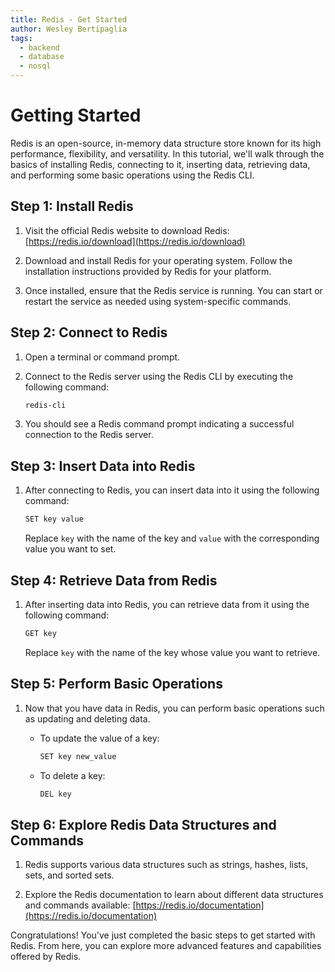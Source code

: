 ```yaml
---
title: Redis - Get Started
author: Wesley Bertipaglia
tags:
  - backend
  - database
  - nosql
---
```

# Getting Started

Redis is an open-source, in-memory data structure store known for its high performance, flexibility, and versatility. In this tutorial, we'll walk through the basics of installing Redis, connecting to it, inserting data, retrieving data, and performing some basic operations using the Redis CLI.

## Step 1: Install Redis

1. Visit the official Redis website to download Redis: [https://redis.io/download](https://redis.io/download)

2. Download and install Redis for your operating system. Follow the installation instructions provided by Redis for your platform.

3. Once installed, ensure that the Redis service is running. You can start or restart the service as needed using system-specific commands.

## Step 2: Connect to Redis

1. Open a terminal or command prompt.

2. Connect to the Redis server using the Redis CLI by executing the following command:

    ```bash
    redis-cli
    ```

3. You should see a Redis command prompt indicating a successful connection to the Redis server.

## Step 3: Insert Data into Redis

1. After connecting to Redis, you can insert data into it using the following command:

    ```bash
    SET key value
    ```

   Replace `key` with the name of the key and `value` with the corresponding value you want to set.

## Step 4: Retrieve Data from Redis

1. After inserting data into Redis, you can retrieve data from it using the following command:

    ```bash
    GET key
    ```

   Replace `key` with the name of the key whose value you want to retrieve.

## Step 5: Perform Basic Operations

1. Now that you have data in Redis, you can perform basic operations such as updating and deleting data.

   - To update the value of a key:

     ```bash
     SET key new_value
     ```

   - To delete a key:

     ```bash
     DEL key
     ```

## Step 6: Explore Redis Data Structures and Commands

1. Redis supports various data structures such as strings, hashes, lists, sets, and sorted sets.

2. Explore the Redis documentation to learn about different data structures and commands available: [https://redis.io/documentation](https://redis.io/documentation)

Congratulations! You've just completed the basic steps to get started with Redis. From here, you can explore more advanced features and capabilities offered by Redis.
